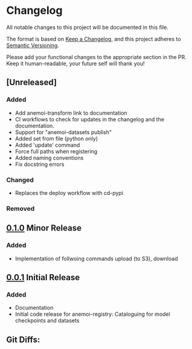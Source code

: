# Changelog

All notable changes to this project will be documented in this file.

The format is based on [Keep a Changelog](https://keepachangelog.com/en/1.1.0/),
and this project adheres to [Semantic Versioning](https://semver.org/spec/v2.0.0.html).

Please add your functional changes to the appropriate section in the PR.
Keep it human-readable, your future self will thank you!

## [Unreleased]

### Added

- Add anemoi-transform link to documentation
- CI workflows to check for updates in the changelog and the documentation.
- Support for "anemoi-datasets publish"
- Added set from file (python only)
- Added 'update' command
- Force full paths when registering
- Added naming conventions
- Fix docstring errors


### Changed
- Replaces the deploy workflow with cd-pypi

### Removed

## [0.1.0] Minor Release

### Added
- Implementation of follwoing commands upload (to S3), download

## [0.0.1] Initial Release

### Added
- Documentation
- Initial code release for anemoi-registry: Cataloguing for model checkpoints and datasets


## Git Diffs:
[0.1.0]: https://github.com/ecmwf/anemoi-registry/compare/0.0.1...0.1.0
[0.0.1]: https://github.com/ecmwf/anemoi-registry/releases/tag/0.0.1
